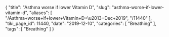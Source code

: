 {
    "title": "Asthma worse if lower Vitamin D",
    "slug": "asthma-worse-if-lower-vitamin-d",
    "aliases": [
        "/Asthma+worse+if+lower+Vitamin+D+\u2013+Dec+2019",
        "/11440"
    ],
    "tiki_page_id": 11440,
    "date": "2019-12-10",
    "categories": [
        "Breathing"
    ],
    "tags": [
        "Breathing"
    ]
}